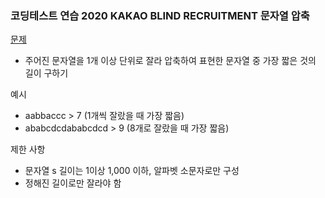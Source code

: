 ### 코딩테스트 연습 2020 KAKAO BLIND RECRUITMENT 문자열 압축
[문제](https://programmers.co.kr/learn/courses/30/lessons/60057?language=python3)  
- 주어진 문자열을 1개 이상 단위로 잘라 압축하여 표현한 문자열 중 가장 짧은 것의 길이 구하기  

예시   
- aabbaccc > 7 (1개씩 잘랐을 때 가장 짧음)  
- ababcdcdababcdcd > 9 (8개로 잘랐을 때 가장 짧음)  

제한 사항  
- 문자열 s 길이는 1이상 1,000 이하, 알파벳 소문자로만 구성  
- 정해진 길이로만 잘라야 함  



